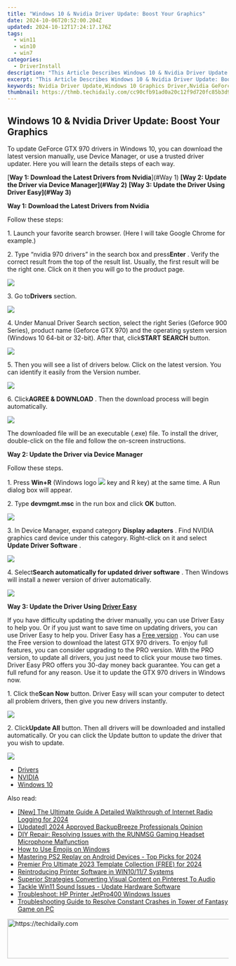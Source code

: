 ```yaml
---
title: "Windows 10 & Nvidia Driver Update: Boost Your Graphics"
date: 2024-10-06T20:52:00.204Z
updated: 2024-10-12T17:24:17.176Z
tags:
  - win11
  - win10
  - win7
categories:
  - DriverInstall
description: "This Article Describes Windows 10 & Nvidia Driver Update: Boost Your Graphics"
excerpt: "This Article Describes Windows 10 & Nvidia Driver Update: Boost Your Graphics"
keywords: Nvidia Driver Update,Windows 10 Graphics Driver,Nvidia GeForce Driver Update,Windows 10 Performance Boost,Graphics Card Updates for Windows,Improve Graphics Rendering on Windows 10,Nvidia Drivers Compatible with Windows 10
thumbnail: https://thmb.techidaily.com/cc90cfb91ad0a20c12f9d720fc85b3d9e0382268e1d979284c574fcec450998c.jpg
---
```


## Windows 10 & Nvidia Driver Update: Boost Your Graphics

 To update GeForce GTX 970 drivers in Windows 10, you can download the latest version manually, use Device Manager, or use a trusted driver updater. Here you will learn the details steps of each way.

[**Way 1: Download the Latest Drivers from Nvidia**](#Way 1)
**[Way 2: Update the Driver via Device Manager](#Way 2)**
**[Way 3: Update the Driver Using Driver Easy](#Way 3)**

**Way 1: Download the Latest Drivers from Nvidia**

Follow these steps:

 1\. Launch your favorite search browser. (Here I will take Google Chrome for example.)

 2\. Type “nvidia 970 drivers” in the search box and press**Enter** . Verify the correct result from the top of the result list. Usually, the first result will be the right one. Click on it then you will go to the product page.

![](https://images.drivereasy.com/wp-content/uploads/2017/02/img_58a280114d84c.jpg)

 3\. Go to**Drivers** section.

![](https://images.drivereasy.com/wp-content/uploads/2017/02/img_58a281dea1340.jpg)

 4\. Under Manual Driver Search section, select the right Series (Geforce 900 Series), product name (Geforce GTX 970) and the operating system version (Windows 10 64-bit or 32-bit). After that, click**START SEARCH** button.

![](https://images.drivereasy.com/wp-content/uploads/2017/02/img_58a2822d4b5a6.jpg)

 5\. Then you will see a list of drivers below. Click on the latest version. You can identify it easily from the Version number.

![](https://images.drivereasy.com/wp-content/uploads/2017/02/img_58a28370968cc.jpg)

 6\. Click**AGREE & DOWNLOAD** . Then the download process will begin automatically.

![](https://images.drivereasy.com/wp-content/uploads/2017/02/img_58a2840b6b0a9.jpg)

 The downloaded file will be an executable (.exe) file. To install the driver, double-click on the file and follow the on-screen instructions.

**Way 2: Update the Driver via Device Manager**

Follow these steps.

 1\. Press **Win+R** (Windows logo ![](https://images.drivereasy.com/wp-content/uploads/2016/10/img_57fef72359c9c.png) key and R key) at the same time. A Run dialog box will appear.

 2\. Type **devmgmt.msc** in the run box and click **OK** button.

![](https://images.drivereasy.com/wp-content/uploads/2016/10/img_5806e27e27212.png)

 3\. In Device Manager, expand category **Display adapters**  . Find NVIDIA graphics card device under this category. Right-click on it and select **Update Driver Software** .

![](https://images.drivereasy.com/wp-content/uploads/2017/02/img_58a285b02ab52.png)

 4\. Select**Search automatically for updated driver software** . Then Windows will install a newer version of driver automatically.

![](https://images.drivereasy.com/wp-content/uploads/2017/02/img_58a286a881cbe.jpg)

 **Way 3: Update the Driver Using [Driver Easy](https://tools.techidaily.com/drivereasy/download/)**

 If you have difficulty updating the driver manually, you can use Driver Easy to help you. Or if you just want to save time on updating drivers, you can use Driver Easy to help you. Driver Easy has a [Free version](https://tools.techidaily.com/drivereasy/download/) . You can use the Free version to download the latest GTX 970 drivers. To enjoy full features, you can consider upgrading to the PRO version. With the PRO version, to update all drivers, you just need to click your mouse two times. Driver Easy PRO offers you 30-day money back guarantee. You can get a full refund for any reason. Use it to update the GTX 970 drivers in Windows now.

 1\. Click the**Scan Now** button. Driver Easy will scan your computer to detect all problem drivers, then give you new drivers instantly.

![](https://images.drivereasy.com/wp-content/uploads/2017/04/img_58ef0b0153d00.png)

 2\. Click**Update All** button. Then all drivers will be downloaded and installed automatically. Or you can click the Update button to update the driver that you wish to update.

![](https://images.drivereasy.com/wp-content/uploads/2017/04/img_58ef0bd6c5552.jpg)

* [Drivers](https://tools.techidaily.com/drivereasy/download/)
* [NVIDIA](https://tools.techidaily.com/drivereasy/download/)
* [Windows 10](https://tools.techidaily.com/drivereasy/download/)

<ins class="adsbygoogle"
     style="display:block"
     data-ad-format="autorelaxed"
     data-ad-client="ca-pub-7571918770474297"
     data-ad-slot="1223367746"></ins>

<ins class="adsbygoogle"
     style="display:block"
     data-ad-client="ca-pub-7571918770474297"
     data-ad-slot="8358498916"
     data-ad-format="auto"
     data-full-width-responsive="true"></ins>

<span class="atpl-alsoreadstyle">Also read:</span>
<div><ul>
<li><a href="https://fox-helps.techidaily.com/new-the-ultimate-guide-a-detailed-walkthrough-of-internet-radio-logging-for-2024/"><u>[New] The Ultimate Guide A Detailed Walkthrough of Internet Radio Logging for 2024</u></a></li>
<li><a href="https://screen-recording.techidaily.com/updated-2024-approved-backupbreeze-professionals-opinion/"><u>[Updated] 2024 Approved BackupBreeze Professionals Opinion</u></a></li>
<li><a href="https://sound-issues.techidaily.com/diy-repair-resolving-issues-with-the-runmsg-gaming-headset-microphone-malfunction/"><u>DIY Repair: Resolving Issues with the RUNMSG Gaming Headset Microphone Malfunction</u></a></li>
<li><a href="https://meme-emoji.techidaily.com/how-to-use-emojis-on-windows/"><u>How to Use Emojis on Windows</u></a></li>
<li><a href="https://on-screen-recording.techidaily.com/mastering-ps2-replay-on-android-devices-top-picks-for-2024/"><u>Mastering PS2 Replay on Android Devices - Top Picks for 2024</u></a></li>
<li><a href="https://extra-guidance.techidaily.com/premier-pro-ultimate-2023-template-collection-free-for-2024/"><u>Premier Pro Ultimate 2023 Template Collection (FREE) for 2024</u></a></li>
<li><a href="https://driver-install.techidaily.com/reintroducing-printer-software-in-win10117-systems/"><u>Reintroducing Printer Software in WIN10/11/7 Systems</u></a></li>
<li><a href="https://extra-resources.techidaily.com/superior-strategies-converting-visual-content-on-pinterest-to-audio/"><u>Superior Strategies Converting Visual Content on Pinterest To Audio</u></a></li>
<li><a href="https://driver-install.techidaily.com/tackle-win11-sound-issues-update-hardware-software/"><u>Tackle Win11 Sound Issues - Update Hardware Software</u></a></li>
<li><a href="https://driver-install.techidaily.com/troubleshoot-hp-printer-jetpro400-windows-issues/"><u>Troubleshoot: HP Printer JetPro400 Windows Issues</u></a></li>
<li><a href="https://driver-install.techidaily.com/troubleshooting-guide-to-resolve-constant-crashes-in-tower-of-fantasy-game-on-pc/"><u>Troubleshooting Guide to Resolve Constant Crashes in Tower of Fantasy Game on PC</u></a></li>
</ul></div>

<!-- affiliate ads begin -->
<a href="https://unicoeye.pxf.io/c/5597632/2134498/18498" target="_top" id="2134498">
  <img src="//a.impactradius-go.com/display-ad/18498-2134498" border="0" alt="https://techidaily.com" width="720" height="90"/>
</a>
<img height="0" width="0" src="https://unicoeye.pxf.io/i/5597632/2134498/18498" style="position:absolute;visibility:hidden;" border="0" />
<!-- affiliate ads end -->

